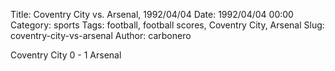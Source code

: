 Title: Coventry City vs. Arsenal, 1992/04/04
Date: 1992/04/04 00:00
Category: sports
Tags: football, football scores, Coventry City, Arsenal
Slug: coventry-city-vs-arsenal
Author: carbonero


Coventry City 0 - 1 Arsenal
